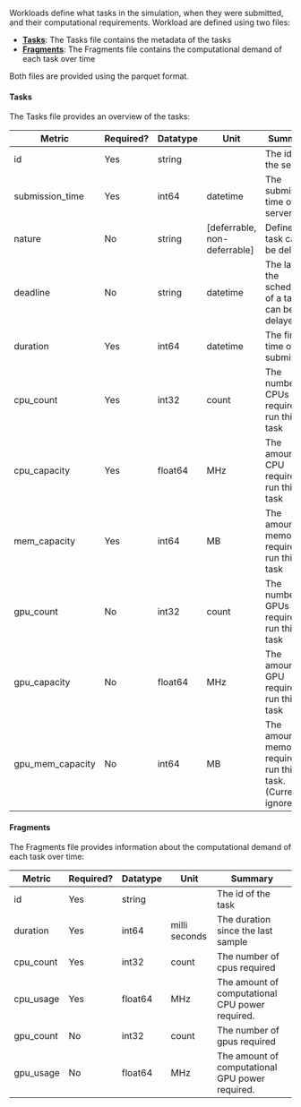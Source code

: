 Workloads define what tasks in the simulation, when they were submitted, and their computational requirements.
Workload are defined using two files: 

- **[Tasks](#tasks)**: The Tasks file contains the metadata of the tasks
- **[Fragments](#fragments)**: The Fragments file contains the computational demand of each task over time

Both files are provided using the parquet format. 

#### Tasks
The Tasks file provides an overview of the tasks:

| Metric           | Required? | Datatype | Unit                         | Summary                                                             |
|------------------|-----------|----------|------------------------------|---------------------------------------------------------------------|
| id               | Yes       | string   |                              | The id of the server                                                |
| submission_time  | Yes       | int64    | datetime                     | The submission time of the server                                   |
| nature           | No        | string   | [deferrable, non-deferrable] | Defines if a task can be delayed                                    |
| deadline         | No        | string   | datetime                     | The latest the scheduling of a task can be delayed to.              |
| duration         | Yes       | int64    | datetime                     | The finish time of the submission                                   |
| cpu_count        | Yes       | int32    | count                        | The number of CPUs required to run this task                        |
| cpu_capacity     | Yes       | float64  | MHz                          | The amount of CPU required to run this task                         |
| mem_capacity     | Yes       | int64    | MB                           | The amount of memory required to run this task                      |
| gpu_count        | No        | int32    | count                        | The number of GPUs required to run this task                        |
| gpu_capacity     | No        | float64  | MHz                          | The amount of GPU required to run this task                         |
| gpu_mem_capacity | No        | int64    | MB                           | The amount of memory required to run this task. (Currently ignored) |

#### Fragments
The Fragments file provides information about the computational demand of each task over time:

| Metric    | Required? | Datatype | Unit          | Summary                                         |
|-----------|-----------|----------|---------------|-------------------------------------------------|
| id        | Yes       | string   |               | The id of the task                              |
| duration  | Yes       | int64    | milli seconds | The duration since the last sample              |
| cpu_count | Yes       | int32    | count         | The number of cpus required                     |
| cpu_usage | Yes       | float64  | MHz           | The amount of computational CPU power required. |
| gpu_count | No        | int32    | count         | The number of gpus required                     |
| gpu_usage | No        | float64  | MHz           | The amount of computational GPU power required. |
